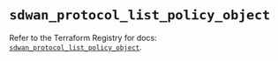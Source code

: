 # `sdwan_protocol_list_policy_object`

Refer to the Terraform Registry for docs: [`sdwan_protocol_list_policy_object`](https://registry.terraform.io/providers/ciscodevnet/sdwan/0.8.0/docs/resources/protocol_list_policy_object).

